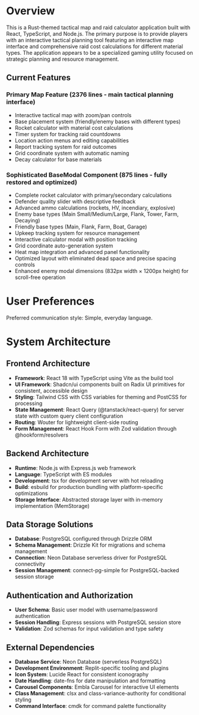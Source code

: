 # Overview

This is a Rust-themed tactical map and raid calculator application built with React, TypeScript, and Node.js. The primary purpose is to provide players with an interactive tactical planning tool featuring an interactive map interface and comprehensive raid cost calculations for different material types. The application appears to be a specialized gaming utility focused on strategic planning and resource management.

## Current Features

### Primary Map Feature (2376 lines - main tactical planning interface)
- Interactive tactical map with zoom/pan controls
- Base placement system (friendly/enemy bases with different types)
- Rocket calculator with material cost calculations
- Timer system for tracking raid countdowns
- Location action menus and editing capabilities
- Report tracking system for raid outcomes
- Grid coordinate system with automatic naming
- Decay calculator for base materials

### Sophisticated BaseModal Component (875 lines - fully restored and optimized)
- Complete rocket calculator with primary/secondary calculations
- Defender quality slider with descriptive feedback
- Advanced ammo calculations (rockets, HV, incendiary, explosive)
- Enemy base types (Main Small/Medium/Large, Flank, Tower, Farm, Decaying)
- Friendly base types (Main, Flank, Farm, Boat, Garage)
- Upkeep tracking system for resource management
- Interactive calculator modal with position tracking
- Grid coordinate auto-generation system
- Heat map integration and advanced panel functionality
- Optimized layout with eliminated dead space and precise spacing controls
- Enhanced enemy modal dimensions (832px width × 1200px height) for scroll-free operation

# User Preferences

Preferred communication style: Simple, everyday language.

# System Architecture

## Frontend Architecture
- **Framework**: React 18 with TypeScript using Vite as the build tool
- **UI Framework**: Shadcn/ui components built on Radix UI primitives for consistent, accessible design
- **Styling**: Tailwind CSS with CSS variables for theming and PostCSS for processing
- **State Management**: React Query (@tanstack/react-query) for server state with custom query client configuration
- **Routing**: Wouter for lightweight client-side routing
- **Form Management**: React Hook Form with Zod validation through @hookform/resolvers

## Backend Architecture
- **Runtime**: Node.js with Express.js web framework
- **Language**: TypeScript with ES modules
- **Development**: tsx for development server with hot reloading
- **Build**: esbuild for production bundling with platform-specific optimizations
- **Storage Interface**: Abstracted storage layer with in-memory implementation (MemStorage)

## Data Storage Solutions
- **Database**: PostgreSQL configured through Drizzle ORM
- **Schema Management**: Drizzle Kit for migrations and schema management
- **Connection**: Neon Database serverless driver for PostgreSQL connectivity
- **Session Management**: connect-pg-simple for PostgreSQL-backed session storage

## Authentication and Authorization
- **User Schema**: Basic user model with username/password authentication
- **Session Handling**: Express sessions with PostgreSQL session store
- **Validation**: Zod schemas for input validation and type safety

## External Dependencies
- **Database Service**: Neon Database (serverless PostgreSQL)
- **Development Environment**: Replit-specific tooling and plugins
- **Icon System**: Lucide React for consistent iconography
- **Date Handling**: date-fns for date manipulation and formatting
- **Carousel Components**: Embla Carousel for interactive UI elements
- **Class Management**: clsx and class-variance-authority for conditional styling
- **Command Interface**: cmdk for command palette functionality